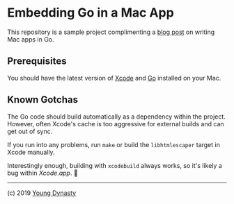 # Embedding Go in a Mac App

This repository is a sample project complimenting a [blog post](https://youngdynasty.net/posts/writing-mac-apps-in-go/) on writing Mac apps in Go.

## Prerequisites

You should have the latest version of [Xcode](https://developer.apple.com/xcode/) and [Go](https://golang.org) installed on your Mac.

## Known Gotchas

The Go code should build automatically as a dependency within the project. However, often Xcode's cache is too aggressive for external builds and can get out of sync.

If you run into any problems, run `make` or build the `libhtmlescaper` target in Xcode manually.

Interestingly enough, building with `xcodebuild` always works, so it's likely a bug within _Xcode.app_. 🐛

- - -

(c) 2019 [Young Dynasty](https://youngdynasty.net)
